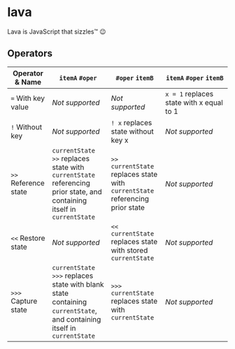 # lava
Lava is JavaScript that sizzles™ 😉

## Operators

| Operator & Name | `itemA`&nbsp;`#oper` | `#oper`&nbsp;`itemB` | `itemA`&nbsp;`#oper`&nbsp;`itemB` |
| --------------- | ------------- | ------------- | ------------------- |
| `=`   With key value  | *Not supported* | *Not supported*                    | `x = 1` replaces state with x equal to 1 |
| `!`   Without key     | *Not supported* | `! x` replaces state without key x | *Not supported* |
| `>>`  Reference state | `currentState >>` replaces state with `currentState` referencing prior state, and containing itself in `currentState` | `>> currentState` replaces state with `currentState` referencing prior state | *Not supported* |
| `<<`  Restore state   | *Not supported* | `<< currentState` replaces state with stored `currentState` | *Not supported* |
| `>>>` Capture state | `currentState >>>` replaces state with blank state containing `currentState`, and containing itself in `currentState` | `>>> currentState` replaces state with `currentState` | *Not supported* |
